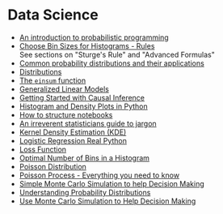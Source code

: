 # Data Science

- [An introduction to probabilistic programming](https://towardsdatascience.com/intro-to-probabilistic-programming-b47c4e926ec5)
- [Choose Bin Sizes for Histograms - Rules](https://www.statisticshowto.datasciencecentral.com/choose-bin-sizes-statistics/)<br />
    See sections on "Sturge's Rule" and "Advanced Formulas"
- [Common probability distributions and their applications](https://en.wikipedia.org/wiki/Probability_distribution#Common_probability_distributions_and_their_applications)
- [Distributions](./distributions)
- [The `einsum` function](https://towardsdatascience.com/write-better-and-faster-python-using-einstein-notation-3b01fc1e8641)
- [Generalized Linear Models](https://towardsdatascience.com/generalized-linear-models-9cbf848bb8ab )
- [Getting Started with Causal Inference](https://towardsdatascience.com/getting-started-with-causal-inference-5cb61b707740)
- [Histogram and Density Plots in Python](https://towardsdatascience.com/histograms-and-density-plots-in-python-f6bda88f5ac0)
- [How to structure notebooks](https://towardsdatascience.com/how-to-structure-your-data-science-notebook-to-be-easy-to-follow-2d3c2777e6e0)
- [An irreverent statisticians guide to jargon](https://towardsdatascience.com/stats-gist-list-an-irreverent-statisticians-guide-to-jargon-be8173df090d)
- [Kernel Density Estimation (KDE)](https://en.wikipedia.org/wiki/Kernel_density_estimation)
- [Logistic Regression Real Python](https://realpython.com/logistic-regression-python/)
- [Loss Function](https://en.wikipedia.org/wiki/Loss_function#Expected_loss)
- [Optimal Number of Bins in a Histogram](https://stats.stackexchange.com/questions/798/calculating-optimal-number-of-bins-in-a-histogram)
- [Poisson Distribution](https://en.wikipedia.org/wiki/Poisson_distribution)
- [Poisson Process - Everything you need to know](https://towardsdatascience.com/the-poisson-process-everything-you-need-to-know-322aa0ab9e9a)
- [Simple Monte Carlo Simulation to help Decision Making](https://towardsdatascience.com/how-to-use-monte-carlo-simulation-to-help-decision-making-a0a164bc8619)
- [Understanding Probability Distributions](https://statisticsbyjim.com/basics/probability-distributions/)
- [Use Monte Carlo Simulation to Help Decision Making](https://towardsdatascience.com/how-to-use-monte-carlo-simulation-to-help-decision-making-a0a164bc8619)